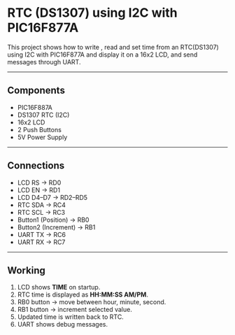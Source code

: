 # RTC (DS1307) using I2C with PIC16F877A

This project shows how to write , read and set time from an RTC(DS1307) using I2C with PIC16F877A and display it on a 16x2 LCD, and send messages through UART.

---

## Components
- PIC16F887A  
- DS1307 RTC (I2C)  
- 16x2 LCD  
- 2 Push Buttons  
- 5V Power Supply  

---

## Connections
- LCD RS → RD0  
- LCD EN → RD1  
- LCD D4–D7 → RD2–RD5  
- RTC SDA → RC4  
- RTC SCL → RC3  
- Button1 (Position) → RB0  
- Button2 (Increment) → RB1  
- UART TX → RC6  
- UART RX → RC7  

---

## Working
1. LCD shows **TIME** on startup.  
2. RTC time is displayed as **HH:MM:SS AM/PM**.  
3. RB0 button → move between hour, minute, second.  
4. RB1 button → increment selected value.  
5. Updated time is written back to RTC.  
6. UART shows debug messages.  